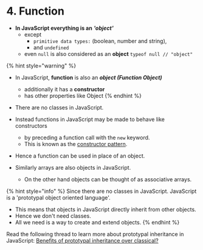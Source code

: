 # 4. Function

* **In JavaScript everything is an** _**'object'**_ 
  * except
    * `primitive data types:` \(boolean, number and string\),
    * and `undefined` 
  * even `null` is also considered as an **object**  `typeof null // "object"`

{% hint style="warning" %}
* In JavaScript, **function** is also an _**object  \(Function Object\)**_
  * additionally it has a **constructor**
  * has other properties like Object
{% endhint %}

* There are no classes in JavaScript. 
* Instead functions in JavaScript may be made to behave like constructors
  * by preceding a function call with the `new` keyword. 
  * This is known as the [constructor pattern](http://aaditmshah.github.io/why-prototypal-inheritance-matters/#constructors_vs_prototypes).
* Hence a function can be used in place of an object.
* Similarly arrays are also objects in JavaScript.
  * On the other hand objects can be thought of as associative arrays.

{% hint style="info" %}
Since there are no classes in JavaScript. JavaScript is a 'prototypal object oriented language'.

* This means that objects in JavaScript directly inherit from other objects. 
* Hence we don't need classes. 
* All we need is a way to create and extend objects.
{% endhint %}

Read the following thread to learn more about prototypal inheritance in JavaScript: [Benefits of prototypal inheritance over classical?](https://stackoverflow.com/q/2800964/783743)

